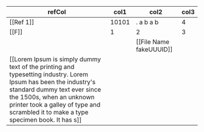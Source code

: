 | refCol                                                                                                                                                                                                                                                             | col1  | col2                    | col3 |
| ------------------------------------------------------------------------------------------------------------------------------------------------------------------------------------------------------------------------------------------------------------------ | ----- | ----------------------- | ---- |
| [[Ref 1]]                                                                                                                                                                                                                                                          | 10101 | . a b a b               | 4    |
| [[F]]                                                                                                                                                                                                                                                              | 1     | 2                       | 3    |
|                                                                                                                                                                                                                                                                    |       | [[File Name fakeUUUID]] |      |
| [[Lorem Ipsum is simply dummy text of the printing and typesetting industry. Lorem Ipsum has been the industry's standard dummy text ever since the 1500s, when an unknown printer took a galley of type and scrambled it to make a type specimen book. It has s]] |       |                         |      |
